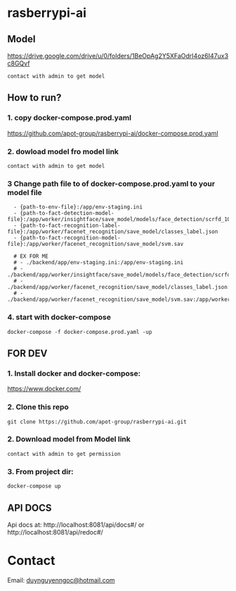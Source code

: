 # rasberrypi-ai

## Model
https://drive.google.com/drive/u/0/folders/1BeOpAg2Y5XFaOdrI4oz6I47ux3c8GQvf

`contact with admin to get model`

## How to run?

### 1. copy docker-compose.prod.yaml

https://github.com/apot-group/rasberrypi-ai/docker-compose.prod.yaml


### 2. dowload model fro model link   
`contact with admin to get model`

### 3 Change path file to of docker-compose.prod.yaml to your model file
```
  - {path-to-env-file}:/app/env-staging.ini
  - {path-to-fact-detection-model-file}:/app/worker/insightface/save_model/models/face_detection/scrfd_10g_bnkps.onnx
  - {path-to-fact-recognition-label-file}:/app/worker/facenet_recognition/save_model/classes_label.json
  - {path-to-fact-recognition-model-file}:/app/worker/facenet_recognition/save_model/svm.sav
  
  # EX FOR ME
  # - ./backend/app/env-staging.ini:/app/env-staging.ini
  # - ./backend/app/worker/insightface/save_model/models/face_detection/scrfd_10g_bnkps.onnx:/app/worker/insightface/save_model/models/face_detection/scrfd_10g_bnkps.onnx
  # - ./backend/app/worker/facenet_recognition/save_model/classes_label.json:/app/worker/facenet_recognition/save_model/classes_label.json
  # - ./backend/app/worker/facenet_recognition/save_model/svm.sav:/app/worker/facenet_recognition/save_model/svm.sav
```

### 4. start with docker-compose
```
docker-compose -f docker-compose.prod.yaml -up
```

## FOR DEV

### 1. Install docker and docker-compose:

https://www.docker.com/

### 2. Clone this repo
`git clone https://github.com/apot-group/rasberrypi-ai.git` 

### 2. Download model from Model link
`contact with admin to get permission` 

### 3. From project dir:

`docker-compose up`

## API DOCS

Api docs at: http://localhost:8081/api/docs#/ or http://localhost:8081/api/redoc#/


<!-- <div align="center">
    <img src="./docs/server.png">
</div>
<br /> 
<br />  -->

<!--follow intagram or CONTACT to me if you have any question? -->

Contact
=======
Email: duynguyenngoc@hotmail.com